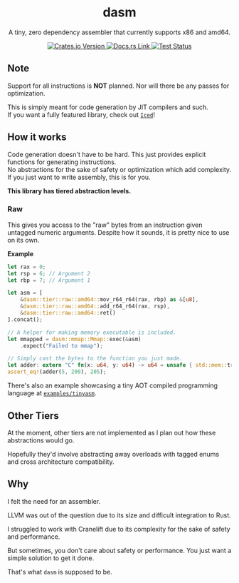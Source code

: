<h1 align="center"> dasm </h1>

<p align="center">
	A tiny, zero dependency assembler that currently supports x86 and amd64.
</p>

<div align="center">
	<a href="https://crates.io/crates/dasm">
		<img alt="Crates.io Version" src="https://img.shields.io/crates/v/dasm?color=orange">
	</a>
	<a href="https://docs.rs/dasm/latest/dasm">
		<img alt="Docs.rs Link" src="https://img.shields.io/docsrs/dasm?color=blue">
	</a>
	<a href="https://github.com/DvvCz/dasm/actions">
		<img alt="Test Status" src="https://img.shields.io/github/actions/workflow/status/DvvCz/dasm/test.yml?branch=master&label=tests">
	</a>
</div>

## Note

Support for all instructions is **NOT** planned.
Nor will there be any passes for optimization.

This is simply meant for code generation by JIT compilers and such.  
If you want a fully featured library, check out [`Iced`](https://github.com/icedland/iced)!

## How it works

Code generation doesn't have to be hard. This just provides explicit functions for generating instructions.  
No abstractions for the sake of safety or optimization which add complexity. If you just want to write assembly, this is for you.

**This library has tiered abstraction levels.**

### Raw

This gives you access to the "raw" bytes from an instruction given untagged numeric arguments.
Despite how it sounds, it is pretty nice to use on its own.

**Example**

```rust
let rax = 0;
let rsp = 6; // Argument 2
let rbp = 7; // Argument 1

let asm = [
	&dasm::tier::raw::amd64::mov_r64_r64(rax, rbp) as &[u8],
	&dasm::tier::raw::amd64::add_r64_r64(rax, rsp),
	&dasm::tier::raw::amd64::ret()
].concat();

// A helper for making memory executable is included.
let mmapped = dasm::mmap::Mmap::exec(&asm)
	.expect("Failed to mmap");

// Simply cast the bytes to the function you just made.
let adder: extern "C" fn(x: u64, y: u64) -> u64 = unsafe { std::mem::transmute(mmapped.as_ptr()) };
assert_eq!(adder(5, 200), 205);
```

There's also an example showcasing a tiny AOT compiled programming language at [`examples/tinyasm`](https://github.com/DvvCz/dasm/tree/master/examples/tinyasm).

## Other Tiers

At the moment, other tiers are not implemented as I plan out how these abstractions would go.

Hopefully they'd involve abstracting away overloads with tagged enums and cross architecture compatibility.

## Why

I felt the need for an assembler.

LLVM was out of the question due to its size and difficult integration to Rust.

I struggled to work with Cranelift due to its complexity for the sake of safety and performance.

But sometimes, you don't care about safety or performance. You just want a simple solution to get it done.

That's what `dasm` is supposed to be.
